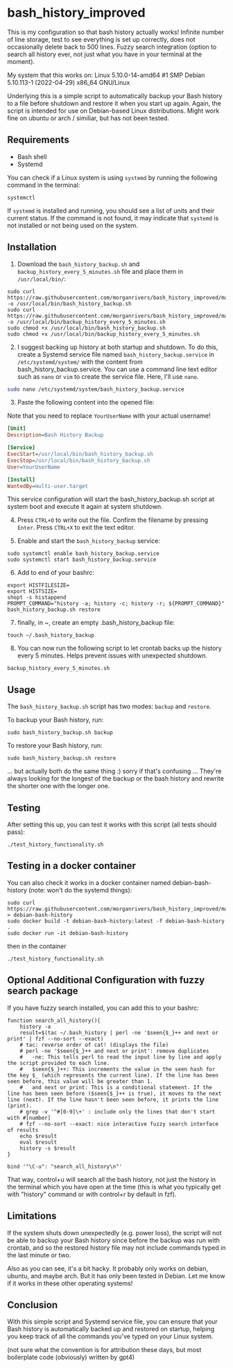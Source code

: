 # bash_history_improved
This is my configuration so that bash history actually works! Infinite number of line storage, test to see everything is set up correctly, does not occasionally delete back to 500 lines. Fuzzy search integration (option to search all history ever, not just what you have in your terminal at the moment).

My system that this works on:
Linux 5.10.0-14-amd64 #1 SMP Debian 5.10.113-1 (2022-04-29) x86_64 GNU/Linux


Underlying this is a simple script to automatically backup your Bash history to a file before shutdown and restore it when you start up again. Again, the script is intended for use on Debian-based Linux distributions. Might work fine on ubuntu or arch / similiar, but has not been tested.

## Requirements

- Bash shell
- Systemd

You can check if a Linux system is using `systemd` by running the following command in the terminal:

```
systemctl
```

If `systemd` is installed and running, you should see a list of units and their current status. If the command is not found, it may indicate that `systemd` is not installed or not being used on the system.


## Installation

1. Download the `bash_history_backup.sh` and `backup_history_every_5_minutes.sh` file and place them in `/usr/local/bin/`:

```
sudo curl https://raw.githubusercontent.com/morganrivers/bash_history_improved/main/bash_history_backup.sh -o /usr/local/bin/bash_history_backup.sh
sudo curl https://raw.githubusercontent.com/morganrivers/bash_history_improved/main/backup_history_every_5_minutes.sh -o /usr/local/bin/backup_history_every_5_minutes.sh
sudo chmod +x /usr/local/bin/bash_history_backup.sh
sudo chmod +x /usr/local/bin/backup_history_every_5_minutes.sh
```

2. I suggest backing up history at both startup and shutdown. To do this, create a Systemd service file named `bash_history_backup.service` in `/etc/systemd/system/` with the content from
bash_history_backup.service. You can use a command line text editor such as `nano` or `vim` to create the service file. Here, I'll use `nano`.

```bash
sudo nano /etc/systemd/system/bash_history_backup.service
```

3. Paste the following content into the opened file:

Note that you need to replace `YourUserName` with your actual username!

```ini
[Unit]
Description=Bash History Backup

[Service]
ExecStart=/usr/local/bin/bash_history_backup.sh
ExecStop=/usr/local/bin/bash_history_backup.sh
User=YourUserName

[Install]
WantedBy=multi-user.target
```

This service configuration will start the bash_history_backup.sh script at system boot and execute it again at system shutdown.

4. Press `CTRL+O` to write out the file. Confirm the filename by pressing `Enter`. Press `CTRL+X` to exit the text editor.



5. Enable and start the `bash_history_backup` service:

```
sudo systemctl enable bash_history_backup.service
sudo systemctl start bash_history_backup.service
```

6. Add to end of your bashrc:

```
export HISTFILESIZE=
export HISTSIZE=
shopt -s histappend
PROMPT_COMMAND="history -a; history -c; history -r; ${PROMPT_COMMAND}"
bash_history_backup.sh restore
```

7. finally, in ~, create an empty .bash_history_backup file:

```
touch ~/.bash_history_backup
```

8. You can now run the following script to let crontab backs up the history every 5 minutes. Helps prevent issues with unexpected shutdown.
```
backup_history_every_5_minutes.sh
```

## Usage

The `bash_history_backup.sh` script has two modes: `backup` and `restore`.

To backup your Bash history, run:

```
sudo bash_history_backup.sh backup
```

To restore your Bash history, run:

```
sudo bash_history_backup.sh restore
```

... but actually both do the same thing :) sorry if that's confusing ...
They're always looking for the longest of the backup or the bash history and rewrite the shorter one with the longer one. 

## Testing

After setting this up, you can test it works with this script (all tests should pass): 

```
./test_history_functionality.sh
```

## Testing in a docker container

You can also check it works in a docker container named debian-bash-history (note: won't do the systemd things):

```
sudo curl https://raw.githubusercontent.com/morganrivers/bash_history_improved/main/bash_history_backup.sh > debian-bash-history
sudo docker build -t debian-bash-history:latest -f debian-bash-history .
sudo docker run -it debian-bash-history
```
then in the container
```
./test_history_functionality.sh
```

## Optional Additional Configuration with fuzzy search package
If you have fuzzy search installed, you can add this to your bashrc:

```
function search_all_history(){
    history -a
    result=$(tac ~/.bash_history | perl -ne '$seen{$_}++ and next or print' | fzf --no-sort --exact)
    # tac: reverse order of cat! (displays the file)
    # perl -ne '$seen{$_}++ and next or print': remove duplicates
    #   -ne: This tells perl to read the input line by line and apply the script provided to each line.
    #   $seen{$_}++: This increments the value in the seen hash for the key $_ (which represents the current line). If the line has been seen before, this value will be greater than 1.
    #   and next or print: This is a conditional statement. If the line has been seen before ($seen{$_}++ is true), it moves to the next line (next). If the line hasn't been seen before, it prints the line (print).
    # grep -v '^#[0-9]\+' : include only the lines that don't start with #[number]
    # fzf --no-sort --exact: nice interactive fuzzy search interface of results
    echo $result
    eval $result
    history -s $result
}

bind '"\C-u": "search_all_history\n"'
```

That way, control+u will search all the bash history, not just the history in the terminal which you have open at the time (this is what you typically get with "history" command or with control+r by default in fzf).

## Limitations
If the system shuts down unexpectedly (e.g. power loss), the script will not be able to backup your Bash history since before the backup was run with crontab, and so the restored history file may not include commands typed in the last minute or two.

Also as you can see, it's a bit hacky. It probably only works on debian, ubuntu, and maybe arch. But it has only been tested in Debian. Let me know if it works in these other operating systems!

## Conclusion

With this simple script and Systemd service file, you can ensure that your Bash history is automatically backed up and restored on startup, helping you keep track of all the commands you've typed on your Linux system.

(not sure what the convention is for attribution these days, but most boilerplate code (obviously) written by gpt4)
